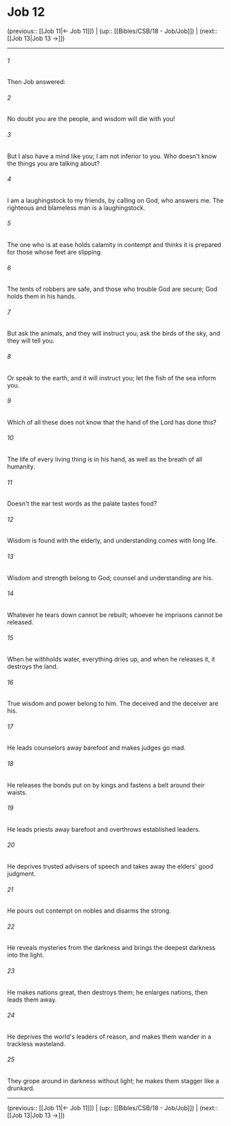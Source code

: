 # Job 12

(previous:: [[Job 11|← Job 11]]) | (up:: [[Bibles/CSB/18 - Job/Job]]) | (next:: [[Job 13|Job 13 →]])

***


###### 1 
Then Job answered: 

###### 2 
No doubt you are the people, and wisdom will die with you! 

###### 3 
But I also have a mind like you; I am not inferior to you. Who doesn't know the things you are talking about? 

###### 4 
I am a laughingstock to my friends, by calling on God, who answers me. The righteous and blameless man is a laughingstock. 

###### 5 
The one who is at ease holds calamity in contempt and thinks it is prepared for those whose feet are slipping. 

###### 6 
The tents of robbers are safe, and those who trouble God are secure; God holds them in his hands. 

###### 7 
But ask the animals, and they will instruct you; ask the birds of the sky, and they will tell you. 

###### 8 
Or speak to the earth, and it will instruct you; let the fish of the sea inform you. 

###### 9 
Which of all these does not know that the hand of the Lord has done this? 

###### 10 
The life of every living thing is in his hand, as well as the breath of all humanity. 

###### 11 
Doesn't the ear test words as the palate tastes food? 

###### 12 
Wisdom is found with the elderly, and understanding comes with long life. 

###### 13 
Wisdom and strength belong to God; counsel and understanding are his. 

###### 14 
Whatever he tears down cannot be rebuilt; whoever he imprisons cannot be released. 

###### 15 
When he withholds water, everything dries up, and when he releases it, it destroys the land. 

###### 16 
True wisdom and power belong to him. The deceived and the deceiver are his. 

###### 17 
He leads counselors away barefoot and makes judges go mad. 

###### 18 
He releases the bonds put on by kings and fastens a belt around their waists. 

###### 19 
He leads priests away barefoot and overthrows established leaders. 

###### 20 
He deprives trusted advisers of speech and takes away the elders' good judgment. 

###### 21 
He pours out contempt on nobles and disarms the strong. 

###### 22 
He reveals mysteries from the darkness and brings the deepest darkness into the light. 

###### 23 
He makes nations great, then destroys them; he enlarges nations, then leads them away. 

###### 24 
He deprives the world's leaders of reason, and makes them wander in a trackless wasteland. 

###### 25 
They grope around in darkness without light; he makes them stagger like a drunkard.

***

(previous:: [[Job 11|← Job 11]]) | (up:: [[Bibles/CSB/18 - Job/Job]]) | (next:: [[Job 13|Job 13 →]])
